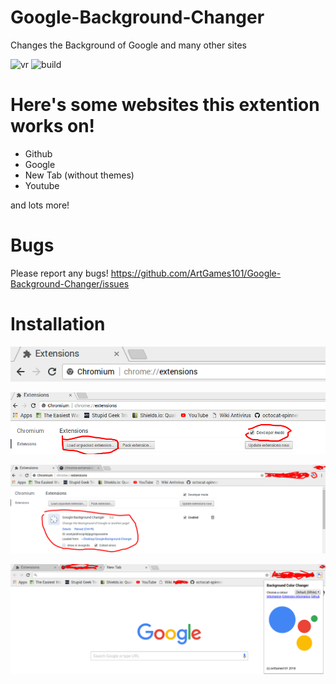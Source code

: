 # Google-Background-Changer
Changes the Background of Google and many other sites

![vr](https://img.shields.io/badge/Version-3.2-ff69b4.svg) ![build](https://img.shields.io/badge/build-passing-brightgreen.svg)

# Here's some websites this extention works on!
- Github
- Google
- New Tab (without themes)
- Youtube

and lots more!

# Bugs
Please report any bugs!
https://github.com/ArtGames101/Google-Background-Changer/issues

# Installation

![1](https://raw.githubusercontent.com/ArtGames101/Google-Background-Changer/master/installationphotos/1.png)

![2](https://raw.githubusercontent.com/ArtGames101/Google-Background-Changer/master/installationphotos/2.png)

![3](https://raw.githubusercontent.com/ArtGames101/Google-Background-Changer/master/installationphotos/3.png)

![4](https://raw.githubusercontent.com/ArtGames101/Google-Background-Changer/master/installationphotos/4.png)
